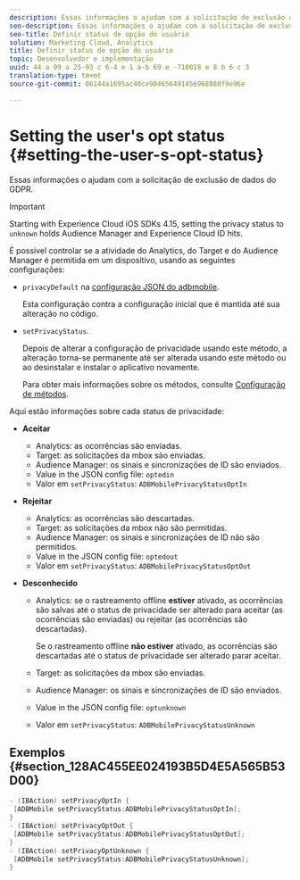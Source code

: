 ```yaml
---
description: Essas informações o ajudam com a solicitação de exclusão de dados do GDPR.
seo-description: Essas informações o ajudam com a solicitação de exclusão de dados do GDPR.
seo-title: Definir status de opção do usuário
solution: Marketing Cloud, Analytics
title: Definir status de opção do usuário
topic: Desenvolvedor e implementação
uuid: 44 a 09 a 25-93 c 6-4 e 1 a-b 69 e -710018 e 8 b 6 c 3
translation-type: tm+mt
source-git-commit: 06144a1695ac40ce984656491456968888f9e96e

---
```



# Setting the user's opt status {#setting-the-user-s-opt-status}

Essas informações o ajudam com a solicitação de exclusão de dados do GDPR.

>[!IMPORTANT]
>
>Starting with Experience Cloud iOS SDKs 4.15, setting the privacy status to `unknown` holds Audience Manager and Experience Cloud ID hits.

É possível controlar se a atividade do Analytics, do Target e do Audience Manager é permitida em um dispositivo, usando as seguintes configurações:

* `privacyDefault` na [configuração JSON do adbmobile](/help/ios/configuration/json-config/json-config.md).

   Esta configuração contra a configuração inicial que é mantida até sua alteração no código.

* `setPrivacyStatus`.

   Depois de alterar a configuração de privacidade usando este método, a alteração torna-se permanente até ser alterada usando este método ou ao desinstalar e instalar o aplicativo novamente.

   Para obter mais informações sobre os métodos, consulte [Configuração de métodos](/help/ios/configuration/json-config/json-config.md).

Aqui estão informações sobre cada status de privacidade:

* **Aceitar**

   * Analytics: as ocorrências são enviadas.
   * Target: as solicitações da mbox são enviadas.
   * Audience Manager: os sinais e sincronizações de ID são enviados.
   * Value in the JSON config file: `optedin`
   * Valor em `setPrivacyStatus`: `ADBMobilePrivacyStatusOptIn`

* **Rejeitar**

   * Analytics: as ocorrências são descartadas.
   * Target: as solicitações da mbox não são permitidas.
   * Audience Manager: os sinais e sincronizações de ID não são permitidos.
   * Value in the JSON config file: `optedout`
   * Valor em `setPrivacyStatus`: `ADBMobilePrivacyStatusOptOut`

* **Desconhecido**

   * Analytics: se o rastreamento offline **estiver** ativado, as ocorrências são salvas até o status de privacidade ser alterado para aceitar (as ocorrências são enviadas) ou rejeitar (as ocorrências são descartadas).

      Se o rastreamento offline **não estiver** ativado, as ocorrências são descartadas até o status de privacidade ser alterado parar aceitar.

   * Target: as solicitações da mbox são enviadas.
   * Audience Manager: os sinais e sincronizações de ID são enviados.
   * Value in the JSON config file: `optunknown`
   * Valor em `setPrivacyStatus`: `ADBMobilePrivacyStatusUnknown`

## Exemplos {#section_128AC455EE024193B5D4E5A565B53D00}

```objective-c
- (IBAction) setPrivacyOptIn { 
 [ADBMobile setPrivacyStatus:ADBMobilePrivacyStatusOptIn]; 
} 
- (IBAction) setPrivacyOptOut { 
 [ADBMobile setPrivacyStatus:ADBMobilePrivacyStatusOptOut]; 
} 
- (IBAction) setPrivacyOptUnknown { 
 [ADBMobile setPrivacyStatus:ADBMobilePrivacyStatusUnknown]; 
}
```

